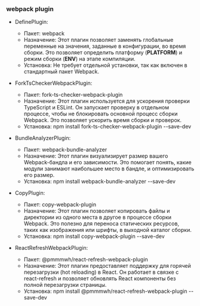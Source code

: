 ### webpack plugin

- DefinePlugin:
  - Пакет: webpack
  - Назначение: Этот плагин позволяет заменять глобальные переменные на значения, заданные в конфигурации, во время сборки. Это позволяет определить платформу (__PLATFORM__) и режим сборки (__ENV__) на этапе компиляции.
  - Установка: Не требует отдельной установки, так как включен в стандартный пакет Webpack.

- ForkTsCheckerWebpackPlugin:
  - Пакет: fork-ts-checker-webpack-plugin
  - Назначение: Этот плагин используется для ускорения проверки TypeScript и ESLint. Он запускает проверку в отдельном процессе, чтобы не блокировать основной процесс сборки Webpack. Это позволяет ускорить время сборки и проверок.
  - Установка: npm install fork-ts-checker-webpack-plugin --save-dev

- BundleAnalyzerPlugin:
  - Пакет: webpack-bundle-analyzer
  - Назначение: Этот плагин визуализирует размер вашего Webpack-бандла и его зависимости. Это помогает понять, какие модули занимают наибольшее место в бандле, и оптимизировать его размер.
  - Установка: npm install webpack-bundle-analyzer --save-dev

- CopyPlugin:
  - Пакет: copy-webpack-plugin
  - Назначение: Этот плагин позволяет копировать файлы и директории из одного места в другое в процессе сборки Webpack. Это полезно для переноса статических ресурсов, таких как изображения или шрифты, в выходной каталог сборки.
  - Установка: npm install copy-webpack-plugin --save-dev

- ReactRefreshWebpackPlugin:
  - Пакет: @pmmmwh/react-refresh-webpack-plugin
  - Назначение: Этот плагин предоставляет поддержку для горячей перезагрузки (hot reloading) в React. Он работает в связке с react-refresh и позволяет обновлять React компоненты без полной перезагрузки страницы.
  - Установка: npm install @pmmmwh/react-refresh-webpack-plugin --save-dev
